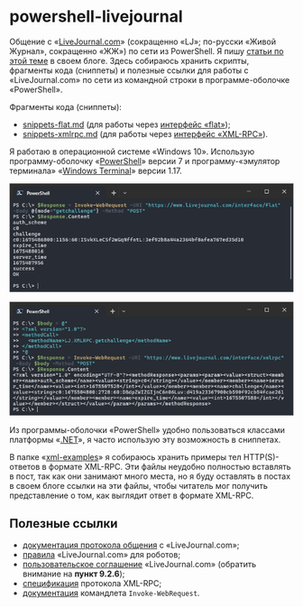 # powershell-livejournal
Общение с «[LiveJournal.com](https://www.livejournal.com/about/)» (сокращенно «LJ»; по-русски «Живой Журнал», сокращенно «ЖЖ») по сети из PowerShell. Я пишу [статьи по этой теме](https://ilyachalov.livejournal.com/316277.html) в своем блоге. Здесь собираюсь хранить скрипты, фрагменты кода (сниппеты) и полезные ссылки для работы с «LiveJournal.com» по сети из командной строки в программе-оболочке «PowerShell».

Фрагменты кода (сниппеты):

- [snippets-flat.md](snippets-flat.md) (для работы через [интерфейс «flat»](https://stat.livejournal.com/doc/server/ljp.csp.flat.protocol.html));
- [snippets-xmlrpc.md](snippets-xmlrpc.md) (для работы через [интерфейс «XML-RPC»](https://stat.livejournal.com/doc/server/ljp.csp.xml-rpc.protocol.html)).

Я работаю в операционной системе «Windows 10». Использую программу-оболочку «[PowerShell](https://github.com/PowerShell/PowerShell)» версии 7 и программу-«эмулятор терминала» «[Windows Terminal](https://github.com/Microsoft/Terminal)» версии 1.17.

![](pwsh-lj-http-request-example-flat.png)

![](pwsh-lj-http-request-example-xmlrpc.png)

Из программы-оболочки «PowerShell» удобно пользоваться классами платформы «[.NET](https://learn.microsoft.com/en-us/dotnet/)», я часто использую эту возможность в сниппетах.

В папке «[xml-examples](xml-examples/)» я собираюсь хранить примеры тел HTTP(S)-ответов в формате XML-RPC. Эти файлы неудобно полностью вставлять в пост, так как они занимают много места, но я буду оставлять в постах в своем блоге ссылки на эти файлы, чтобы читатель мог получить представление о том, как выглядит ответ в формате XML-RPC.

## Полезные ссылки

- [документация протокола общения](https://stat.livejournal.com/doc/server/ljp.csp.protocol.html) с «LiveJournal.com»;
- [правила](https://www.livejournal.com/bots/) «LiveJournal.com» для роботов;
- [пользовательское соглашение](https://www.livejournal.com/legal/tos-ru.bml) «LiveJournal.com» (обратить внимание на **пункт 9.2.6**);
- [спецификация](http://xmlrpc.com/spec.md) протокола XML-RPC;
- [документация](https://learn.microsoft.com/en-us/powershell/module/microsoft.powershell.utility/invoke-webrequest) командлета `Invoke-WebRequest`.
